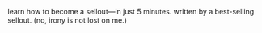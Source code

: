 <!--
title: emotions are cheap
slug: book/four
order: 4
tags: self-help, business, personal development
-->

learn how to become a sellout—in just 5 minutes. written by a best-selling sellout. (no, irony is not lost on me.)